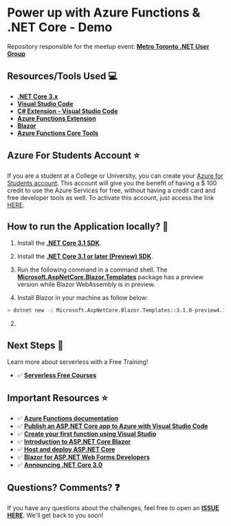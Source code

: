 # Power up with Azure Functions & .NET Core - Demo

Repository responsible for the meetup event: **[Metro Toronto .NET User Group](https://aka.ms/AA6xcx9)**

## Resources/Tools Used 💻

- **[.NET Core 3.x](https://dotnet.microsoft.com/download?WT.mc_id=dotnetmeetuptoronto-github-gllemos)**
- **[Visual Studio Code](https://code.visualstudio.com/?WT.mc_id=dotnetmeetuptoronto-github-gllemos)**
- **[C# Extension - Visual Studio Code](https://marketplace.visualstudio.com/items?itemName=ms-vscode.csharp&WT.mc_id=dotnetmeetuptoronto-github-gllemos)**
- **[Azure Functions Extension](https://marketplace.visualstudio.com/items?itemName=ms-azuretools.vscode-azurefunctions&WT.mc_id=dotnetmeetuptoronto-github-gllemos)**
- **[Blazor](https://dotnet.microsoft.com/apps/aspnet/web-apps/blazor?WT.mc_id=dotnetmeetuptoronto-github-gllemos)**
- **[Azure Functions Core Tools](https://docs.microsoft.com/en-us/azure/azure-functions/functions-run-local?WT.mc_id=dotnetmeetuptoronto-github-gllemos)**

## Azure For Students Account ⭐️

If you are a student at a College or University, you can create your [Azure for Students account](https://azure.microsoft.com/pt-br/free/students/?WT.mc_id=dotnetmeetuptoronto-github-gllemos). This account will give you the benefit of having a $ 100 credit to use the Azure Services for free, without having a credit card and free developer tools as well. To activate this account, just access the link [HERE](https://azure.microsoft.com/pt-br/free/students/?WT.mc_id=dotnetmeetuptoronto-github-gllemos).

## How to run the Application locally? 🚀

1. Install the **[.NET Core 3.1 SDK](https://dotnet.microsoft.com/download/dotnet-core/3.1?WT.mc_id=dotnetmeetuptoronto-github-gllemos)**.

2. Install the **[.NET Core 3.1 or later (Preview) SDK](https://dotnet.microsoft.com/download?WT.mc_id=dotnetmeetuptoronto-github-gllemos)**.

3. Run the following command in a command shell. The **[Microsoft.AspNetCore.Blazor.Templates](https://www.nuget.org/packages/Microsoft.AspNetCore.Blazor.Templates/)** package has a preview version while Blazor WebAssembly is in preview.

4. Install Blazor in your machine as follow below: 

```bash
> dotnet new -i Microsoft.AspNetCore.Blazor.Templates::3.1.0-preview4.19579.2
```

2. 


## Next Steps 🏃

Learn more about serverless with a Free Training!

-   ✅ **[Serverless Free Courses](https://docs.microsoft.com/learn/browse/?term=azure%20functions&WT.mc_id=dotnetmeetuptoronto-github-gllemos)**

## Important Resources ⭐️

-   ✅ **[Azure Functions documentation](https://docs.microsoft.com/azure/azure-functions/?WT.mc_id=dotnetmeetuptoronto-github-gllemos)**
-   ✅ **[Publish an ASP.NET Core app to Azure with Visual Studio Code](https://docs.microsoft.com/aspnet/core/tutorials/publish-to-azure-webapp-using-vscode?view=aspnetcore-3.1&viewFallbackFrom=aspnetcore-3.0&WT.mc_id=dotnetmeetuptoronto-github-gllemos)**
-   ✅ **[Create your first function using Visual Studio](https://docs.microsoft.com/azure/azure-functions/functions-create-your-first-function-visual-studio?WT.mc_id=dotnetmeetuptoronto-github-gllemos)**
-   ✅ **[Introduction to ASP.NET Core Blazor](https://docs.microsoft.com/aspnet/core/blazor/?view=aspnetcore-3.1&WT.mc_id=dotnetmeetuptoronto-github-gllemos)**
-   ✅ **[Host and deploy ASP.NET Core](https://docs.microsoft.com/en-us/aspnet/core/host-and-deploy/?view=aspnetcore-3.0&wt.mc_id=dotnetmeetuptoronto-github-gllemos)**
-   ✅ **[Blazor for ASP.NET Web Forms Developers](https://docs.microsoft.com/en-us/dotnet/architecture/blazor-for-web-forms-developers/?wt.mc_id=dotnetmeetuptoronto-github-gllemos)**
-   ✅ **[Announcing .NET Core 3.0](https://devblogs.microsoft.com/dotnet/announcing-net-core-3-0/?WT.mc_id=dotnetmeetuptoronto-github-gllemos)**

## Questions? Comments? ❓

If you have any questions about the challenges, feel free to open an **[ISSUE HERE](https://github.com/glaucia86/dotnet-toronto-meetup/issues)**. We'll get back to you soon!

